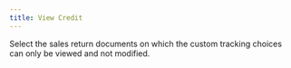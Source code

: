 ```yaml
---
title: View Credit
---
```



Select the sales return documents on which the custom tracking choices  can only be viewed and not modified.
